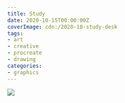 ```yaml
---
title: Study
date: 2020-10-15T00:00:00Z
coverImage: cdn:/2020-10-study-desk
tags:
- art
- creative
- procreate
- drawing
categories:
- graphics
---
```


![](cdn:/2020-10-study-desk?class=fw)

